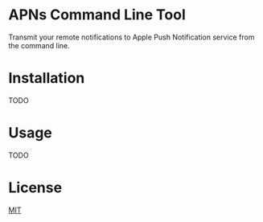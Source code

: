 APNs Command Line Tool
===================================================

Transmit your remote notifications to Apple Push Notification service from the command line.

# Installation

TODO

# Usage

TODO

# License

[MIT](LICENSE)
